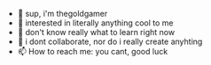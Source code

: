- 👋 sup, i'm thegoldgamer
- 👀 interested in literally anything cool to me
- 🌱 don't know really what to learn right now
- 💞️ i dont collaborate, nor do i really create anyhting
- 📫 How to reach me: you cant, good luck


